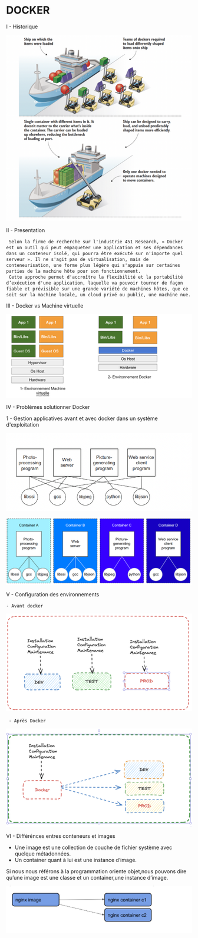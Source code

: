 # DOCKER

I - Historique

 ![alt text for screen readers](/n3/cloud/docker/images/container_history.png)





 II - Presentation

 ```
  Selon la firme de recherche sur l'industrie 451 Research, « Docker est un outil qui peut empaqueter une application et ses dépendances dans un conteneur isolé, qui pourra être exécuté sur n'importe quel serveur ». Il ne s'agit pas de virtualisation, mais de conteneurisation, une forme plus légère qui s'appuie sur certaines parties de la machine hôte pour son fonctionnement. 
  Cette approche permet d'accroître la flexibilité et la portabilité d’exécution d'une application, laquelle va pouvoir tourner de façon fiable et prévisible sur une grande variété de machines hôtes, que ce soit sur la machine locale, un cloud privé ou public, une machine nue.
 ```
 III - Docker vs Machine virtuelle

![alt text for screen readers](/n3/cloud/docker/images/docker-virtual_machine.png)


 IV - Problèmes solutionner Docker

 1 - Gestion applicatives avant et avec docker dans un système d'exploitation

![alt text for screen readers](/n3/cloud/docker/images/os-before-docker.png)

![alt text for screen readers](/n3/cloud/docker/images/os-with-docker.png)



 V - Configuration des environnements
 
 ```
 - Avant docker
 ```
 ![alt text for screen readers](/n3/cloud/docker/images/conf-before-docker.png)

```
 - Après Docker
```
 ![alt text for screen readers](/n3/cloud/docker/images/conf-after-docker.md.png)

 
 VI - Différénces entres conteneurs et images
 - Une image est une collection de couche de fichier système avec quelque métadonnées.
 - Un container quant à lui est une instance d’image.

Si nous nous référons à la programmation oriente objet,nous pouvons dire qu’une image est une classe et un container,une instance d’image.
 
![alt text for screen readers](/n3/cloud/docker/images/img-vs-cont.png)

 